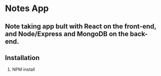 # Notes App

## Note taking app bult with React on the front-end, and Node/Express and MongoDB on the back-end.

## Installation
1. NPM install  